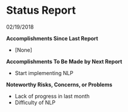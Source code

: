 # Status Report
02/19/2018


**Accomplishments Since Last Report**

- [None]

**Accomplishments To Be Made by Next Report**

- Start implementing NLP

**Noteworthy Risks, Concerns, or Problems**

- Lack of progress in last month
- Difficulty of NLP
